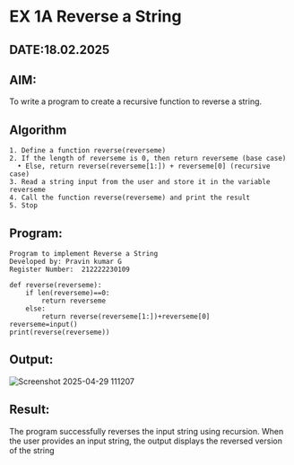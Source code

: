 # EX 1A Reverse a String
## DATE:18.02.2025
## AIM:
To write a program to create a recursive function to reverse a string.

## Algorithm
```
1. Define a function reverse(reverseme)
2. If the length of reverseme is 0, then return reverseme (base case)
  • Else, return reverse(reverseme[1:]) + reverseme[0] (recursive case)
3. Read a string input from the user and store it in the variable reverseme
4. Call the function reverse(reverseme) and print the result
5. Stop  
```
## Program:
```
Program to implement Reverse a String
Developed by: Pravin kumar G
Register Number:  212222230109

def reverse(reverseme):
    if len(reverseme)==0:
        return reverseme
    else:
        return reverse(reverseme[1:])+reverseme[0]
reverseme=input()
print(reverse(reverseme))

```

## Output:

![Screenshot 2025-04-29 111207](https://github.com/user-attachments/assets/b5812454-1f4d-47fa-a5d1-80c8601f4c98)


## Result:
The program successfully reverses the input string using recursion. When the user provides an input string, the output displays the reversed version of the string
